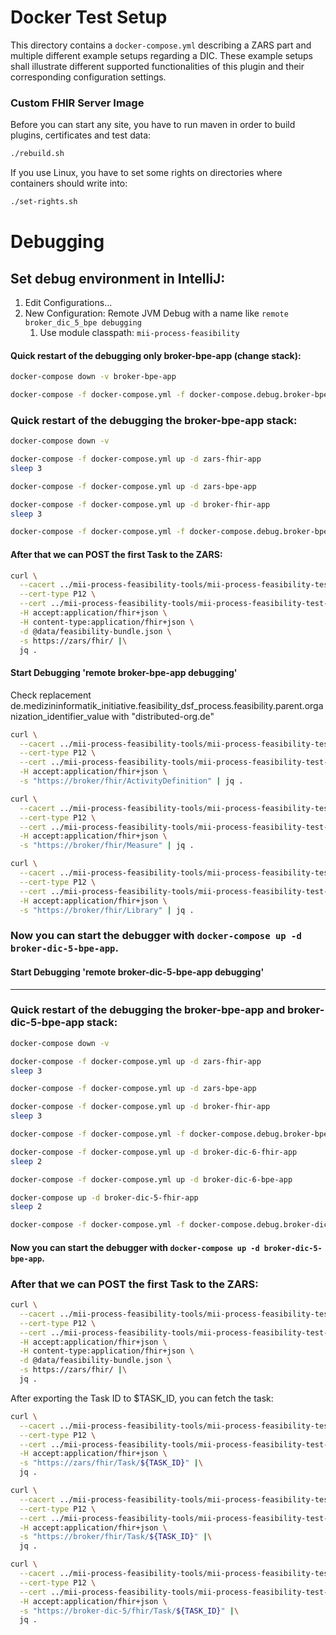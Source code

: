 # Docker Test Setup

This directory contains a `docker-compose.yml` describing a ZARS part and multiple different example setups regarding a
DIC. These example setups shall illustrate different supported functionalities of this plugin and their corresponding
configuration settings.

### Custom FHIR Server Image

Before you can start any site, you have to run maven in order to build plugins, certificates and test data:

```sh
./rebuild.sh
```

If you use Linux, you have to set some rights on directories where containers should write into:

```sh
./set-rights.sh
```

# Debugging

## Set debug environment in IntelliJ:
1. Edit Configurations...
1. New Configuration: Remote JVM Debug with a name like `remote broker_dic_5_bpe debugging`
   1. Use module classpath: `mii-process-feasibility`

#### Quick restart of the debugging only broker-bpe-app (change stack):
```sh
docker-compose down -v broker-bpe-app

docker-compose -f docker-compose.yml -f docker-compose.debug.broker-bpe.yml up -d broker-bpe-app
```

### Quick restart of the debugging the broker-bpe-app stack:
```sh
docker-compose down -v  

docker-compose -f docker-compose.yml up -d zars-fhir-app 
sleep 3

docker-compose -f docker-compose.yml up -d zars-bpe-app 

docker-compose -f docker-compose.yml up -d broker-fhir-app
sleep 3

docker-compose -f docker-compose.yml -f docker-compose.debug.broker-bpe.yml up -d broker-bpe-app
```

#### After that we can POST the first Task to the ZARS:
```sh
curl \
  --cacert ../mii-process-feasibility-tools/mii-process-feasibility-test-data-generator/cert/ca/testca_certificate.pem \
  --cert-type P12 \
  --cert ../mii-process-feasibility-tools/mii-process-feasibility-test-data-generator/cert/Webbrowser_Test_User/Webbrowser_Test_User_certificate.p12:password \
  -H accept:application/fhir+json \
  -H content-type:application/fhir+json \
  -d @data/feasibility-bundle.json \
  -s https://zars/fhir/ |\
  jq .
```

#### Start Debugging 'remote broker-bpe-app debugging'

Check replacement de.medizininformatik_initiative.feasibility_dsf_process.feasibility.parent.organization_identifier_value with "distributed-org.de"

```sh
curl \
  --cacert ../mii-process-feasibility-tools/mii-process-feasibility-test-data-generator/cert/ca/testca_certificate.pem \
  --cert-type P12 \
  --cert ../mii-process-feasibility-tools/mii-process-feasibility-test-data-generator/cert/Webbrowser_Test_User/Webbrowser_Test_User_certificate.p12:password \
  -H accept:application/fhir+json \
  -s "https://broker/fhir/ActivityDefinition" | jq .
```

```sh
curl \
  --cacert ../mii-process-feasibility-tools/mii-process-feasibility-test-data-generator/cert/ca/testca_certificate.pem \
  --cert-type P12 \
  --cert ../mii-process-feasibility-tools/mii-process-feasibility-test-data-generator/cert/Webbrowser_Test_User/Webbrowser_Test_User_certificate.p12:password \
  -H accept:application/fhir+json \
  -s "https://broker/fhir/Measure" | jq .
```

```sh
curl \
  --cacert ../mii-process-feasibility-tools/mii-process-feasibility-test-data-generator/cert/ca/testca_certificate.pem \
  --cert-type P12 \
  --cert ../mii-process-feasibility-tools/mii-process-feasibility-test-data-generator/cert/Webbrowser_Test_User/Webbrowser_Test_User_certificate.p12:password \
  -H accept:application/fhir+json \
  -s "https://broker/fhir/Library" | jq .
```

### Now you can start the debugger with `docker-compose up -d broker-dic-5-bpe-app`.

#### Start Debugging 'remote broker-dic-5-bpe-app debugging'

_______

### Quick restart of the debugging the broker-bpe-app and broker-dic-5-bpe-app stack:
```sh
docker-compose down -v  

docker-compose -f docker-compose.yml up -d zars-fhir-app 
sleep 3

docker-compose -f docker-compose.yml up -d zars-bpe-app 

docker-compose -f docker-compose.yml up -d broker-fhir-app
sleep 3

docker-compose -f docker-compose.yml -f docker-compose.debug.broker-bpe.yml up -d broker-bpe-app

docker-compose -f docker-compose.yml up -d broker-dic-6-fhir-app
sleep 2

docker-compose -f docker-compose.yml up -d broker-dic-6-bpe-app

docker-compose up -d broker-dic-5-fhir-app
sleep 2

docker-compose -f docker-compose.yml -f docker-compose.debug.broker-dic-5-bpe.yml up -d broker-dic-5-bpe-app
```
#### Now you can start the debugger with `docker-compose up -d broker-dic-5-bpe-app`.


### After that we can POST the first Task to the ZARS:

```sh
curl \
  --cacert ../mii-process-feasibility-tools/mii-process-feasibility-test-data-generator/cert/ca/testca_certificate.pem \
  --cert-type P12 \
  --cert ../mii-process-feasibility-tools/mii-process-feasibility-test-data-generator/cert/Webbrowser_Test_User/Webbrowser_Test_User_certificate.p12:password \
  -H accept:application/fhir+json \
  -H content-type:application/fhir+json \
  -d @data/feasibility-bundle.json \
  -s https://zars/fhir/ |\
  jq .
```

After exporting the Task ID to $TASK_ID, you can fetch the task:

```sh
curl \
  --cacert ../mii-process-feasibility-tools/mii-process-feasibility-test-data-generator/cert/ca/testca_certificate.pem \
  --cert-type P12 \
  --cert ../mii-process-feasibility-tools/mii-process-feasibility-test-data-generator/cert/Webbrowser_Test_User/Webbrowser_Test_User_certificate.p12:password \
  -H accept:application/fhir+json \
  -s "https://zars/fhir/Task/${TASK_ID}" |\
  jq .
```

```sh
curl \
  --cacert ../mii-process-feasibility-tools/mii-process-feasibility-test-data-generator/cert/ca/testca_certificate.pem \
  --cert-type P12 \
  --cert ../mii-process-feasibility-tools/mii-process-feasibility-test-data-generator/cert/Webbrowser_Test_User/Webbrowser_Test_User_certificate.p12:password \
  -H accept:application/fhir+json \
  -s "https://broker/fhir/Task/${TASK_ID}" |\
  jq .
```
```sh
curl \
  --cacert ../mii-process-feasibility-tools/mii-process-feasibility-test-data-generator/cert/ca/testca_certificate.pem \
  --cert-type P12 \
  --cert ../mii-process-feasibility-tools/mii-process-feasibility-test-data-generator/cert/Webbrowser_Test_User/Webbrowser_Test_User_certificate.p12:password \
  -H accept:application/fhir+json \
  -s "https://broker-dic-5/fhir/Task/${TASK_ID}" |\
  jq .
```


[1]: <https://www.hl7.org/fhir/capabilitystatement.html>

[2]: <https://curl.se>
   